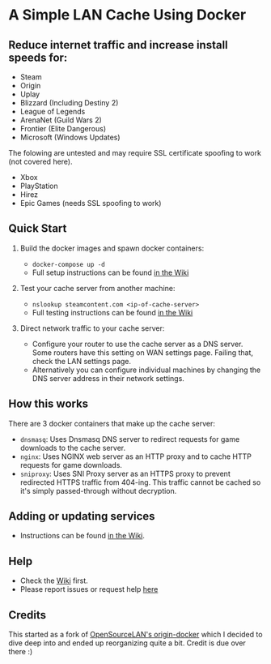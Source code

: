# A Simple LAN Cache Using Docker

## Reduce internet traffic and increase install speeds for:
* Steam
* Origin
* Uplay
* Blizzard (Including Destiny 2)
* League of Legends
* ArenaNet (Guild Wars 2)
* Frontier (Elite Dangerous)
* Microsoft (Windows Updates)

The folowing are untested and may require SSL certificate spoofing to work (not covered here).
* Xbox
* PlayStation
* Hirez
* Epic Games (needs SSL spoofing to work)

## Quick Start
1. Build the docker images and spawn docker containers:
    * `docker-compose up -d`
    * Full setup instructions can be found [in the Wiki](https://github.com/RyanEwen/lan-cache-docker/wiki/Setup-instructions)

1. Test your cache server from another machine:
    * `nslookup steamcontent.com <ip-of-cache-server>`
    * Full testing instructions can be found [in the Wiki](https://github.com/RyanEwen/lan-cache-docker/wiki/How-to-test)

1. Direct network traffic to your cache server:
    * Configure your router to use the cache server as a DNS server.
    Some routers have this setting on WAN settings page. Failing that, check the LAN settings page.
    * Alternatively you can configure individual machines by changing the DNS server address in their network settings.

## How this works
There are 3 docker containers that make up the cache server:
* `dnsmasq`: Uses Dnsmasq DNS server to redirect requests for game downloads to the cache server.
* `nginx`: Uses NGINX web server as an HTTP proxy and to cache HTTP requests for game downloads.
* `sniproxy`: Uses SNI Proxy server as an HTTPS proxy to prevent redirected HTTPS traffic from 404-ing. This traffic cannot be cached so it's simply passed-through without decryption.

## Adding or updating services
* Instructions can be found [in the Wiki](https://github.com/RyanEwen/lan-cache-docker/wiki/Adding-or-updating-services).

## Help
* Check the [Wiki](https://github.com/RyanEwen/lan-cache-docker/wiki) first.
* Please report issues or request help [here](https://github.com/RyanEwen/lan-cache-docker/issues)

## Credits
This started as a fork of [OpenSourceLAN's origin-docker](https://github.com/OpenSourceLAN/origin-docker) which I decided to dive deep into and ended up reorganizing quite a bit. Credit is due over there :)
